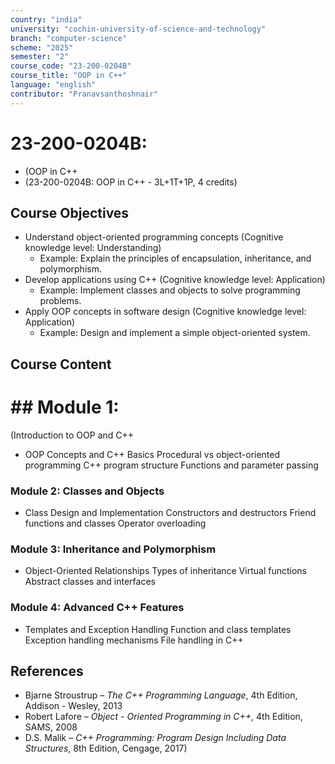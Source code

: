 ```yaml
---
country: "india"
university: "cochin-university-of-science-and-technology"
branch: "computer-science"
scheme: "2025"
semester: "2"
course_code: "23-200-0204B"
course_title: "OOP in C++"
language: "english"
contributor: "Pranavsanthoshnair"
---
```


# 23-200-0204B: 
  - (OOP in C++
  - (23-200-0204B: OOP in C++ - 3L+1T+1P, 4 credits)
## Course Objectives

* Understand object-oriented programming concepts (Cognitive knowledge level: Understanding)
    - Example: Explain the principles of encapsulation, inheritance, and polymorphism.
* Develop applications using C++ (Cognitive knowledge level: Application)
    - Example: Implement classes and objects to solve programming problems.
* Apply OOP concepts in software design (Cognitive knowledge level: Application)
    - Example: Design and implement a simple object-oriented system.

## Course Content
# ## Module 1:
  (Introduction to OOP and C++

* OOP Concepts and C++ Basics
  Procedural vs object-oriented programming
  C++ program structure
  Functions and parameter passing

### Module 2: Classes and Objects
* Class Design and Implementation
  Constructors and destructors
  Friend functions and classes
  Operator overloading

### Module 3: Inheritance and Polymorphism
* Object-Oriented Relationships
  Types of inheritance
  Virtual functions
  Abstract classes and interfaces

### Module 4: Advanced C++ Features
* Templates and Exception Handling
  Function and class templates
  Exception handling mechanisms
  File handling in C++

## References

* Bjarne Stroustrup – *The C++ Programming Language*, 4th Edition, Addison - Wesley, 2013
* Robert Lafore – *Object - Oriented Programming in C++*, 4th Edition, SAMS, 2008
* D.S. Malik – *C++ Programming: Program Design Including Data Structures*, 8th Edition, Cengage, 2017)
